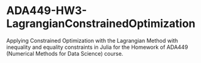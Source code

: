 # ADA449-HW3-LagrangianConstrainedOptimization
Applying Constrained Optimization with the Lagrangian Method with inequality and equality constraints in Julia for the Homework of ADA449 (Numerical Methods for Data Science) course.

